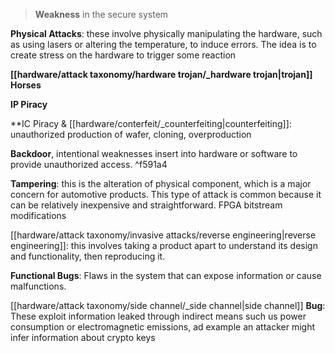 > **Weakness** in the secure system

**Physical Attacks**: these involve physically manipulating the hardware, such as using lasers or altering the temperature, to induce errors. The idea is to create stress on the hardware to trigger some reaction

**[[hardware/attack taxonomy/hardware trojan/_hardware trojan|trojan]] Horses**

**IP Piracy**

**IC Piracy & [[hardware/conterfeit/_counterfeiting|counterfeiting]]: unauthorized production of wafer, cloning, overproduction

**Backdoor**, intentional weaknesses insert into hardware or software to provide unauthorized access.  ^f591a4

**Tampering**: this is the alteration of physical component, which is a major concern for automotive products. This type of attack is common because it can be  relatively inexpensive and straightforward. FPGA bitstream modifications

[[hardware/attack taxonomy/invasive attacks/reverse engineering|reverse engineering]]: this involves taking a product apart to understand its design and functionality, then reproducing it.

**Functional Bugs**: Flaws in the system that can expose information or cause malfunctions.

[[hardware/attack taxonomy/side channel/_side channel|side channel]] **Bug**: These exploit information leaked through indirect means such us power consumption or electromagnetic emissions, ad example an attacker might infer information about crypto keys 

